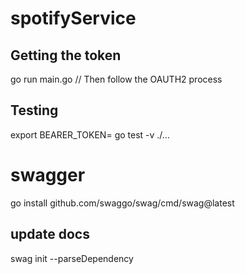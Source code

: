 # spotifyService

## Getting the token
go run main.go // Then follow the OAUTH2 process

## Testing
export BEARER_TOKEN=<access token>
go test -v ./...

# swagger
go install github.com/swaggo/swag/cmd/swag@latest

## update docs
swag init --parseDependency
